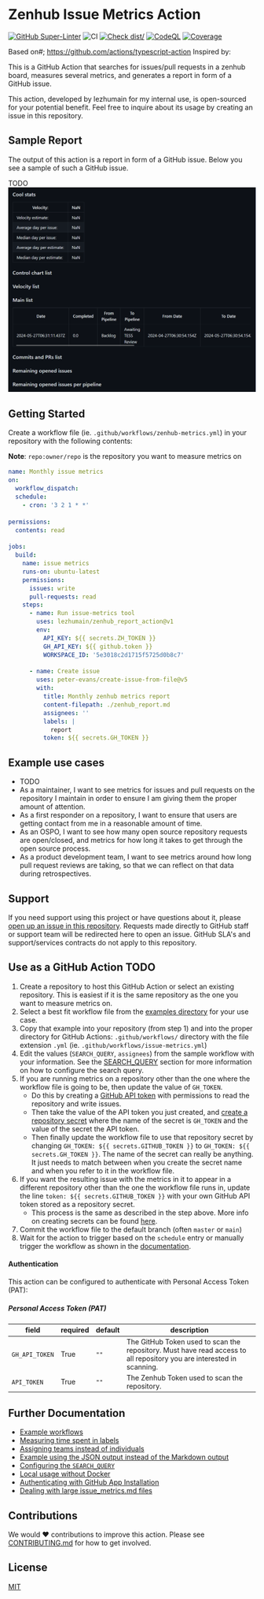 # Zenhub Issue Metrics Action

[![GitHub Super-Linter](https://github.com/lezhumain/zenhub_report_action/actions/workflows/linter.yml/badge.svg)](https://github.com/super-linter/super-linter)
![CI](https://github.com/lezhumain/zenhub_report_action/actions/workflows/ci.yml/badge.svg)
[![Check dist/](https://github.com/lezhumain/zenhub_report_action/actions/workflows/check-dist.yml/badge.svg)](https://github.com/lezhumain/zenhub_report_action/actions/workflows/check-dist.yml)
[![CodeQL](https://github.com/lezhumain/zenhub_report_action/actions/workflows/codeql-analysis.yml/badge.svg)](https://github.com/lezhumain/zenhub_report_action/actions/workflows/codeql-analysis.yml)
[![Coverage](./badges/coverage.svg)](./badges/coverage.svg)

Based on#; https://github.com/actions/typescript-action
Inspired by: 

This is a GitHub Action that searches for issues/pull requests in a zenhub
board, measures several metrics, and generates a report in form of a GitHub
issue.

This action, developed by lezhumain for my internal use, is open-sourced for
your potential benefit. Feel free to inquire about its usage by creating an
issue in this repository.

## Sample Report

The output of this action is a report in form of a GitHub issue. Below you see a
sample of such a GitHub issue.

TODO
![Sample GitHub issue created by the issue/metrics GitHub Action](docs/img/issue-metrics-sample-output.png)

## Getting Started

Create a workflow file (ie. `.github/workflows/zenhub-metrics.yml`) in your
repository with the following contents:

**Note**: `repo:owner/repo` is the repository you want to measure metrics on

```yaml
name: Monthly issue metrics
on:
  workflow_dispatch:
  schedule:
    - cron: '3 2 1 * *'

permissions:
  contents: read

jobs:
  build:
    name: issue metrics
    runs-on: ubuntu-latest
    permissions:
      issues: write
      pull-requests: read
    steps:
      - name: Run issue-metrics tool
        uses: lezhumain/zenhub_report_action@v1
        env:
          API_KEY: ${{ secrets.ZH_TOKEN }}
          GH_API_KEY: ${{ github.token }}
          WORKSPACE_ID: '5e3018c2d1715f5725d0b8c7'

      - name: Create issue
        uses: peter-evans/create-issue-from-file@v5
        with:
          title: Monthly zenhub metrics report
          content-filepath: ./zenhub_report.md
          assignees: ''
          labels: |
            report
          token: ${{ secrets.GH_TOKEN }}
```

## Example use cases

- TODO
- As a maintainer, I want to see metrics for issues and pull requests on the
  repository I maintain in order to ensure I am giving them the proper amount of
  attention.
- As a first responder on a repository, I want to ensure that users are getting
  contact from me in a reasonable amount of time.
- As an OSPO, I want to see how many open source repository requests are
  open/closed, and metrics for how long it takes to get through the open source
  process.
- As a product development team, I want to see metrics around how long pull
  request reviews are taking, so that we can reflect on that data during
  retrospectives.

## Support

If you need support using this project or have questions about it, please
[open up an issue in this repository](https://github.com/lezhumain/zenhub_report_action/issues).
Requests made directly to GitHub staff or support team will be redirected here
to open an issue. GitHub SLA's and support/services contracts do not apply to
this repository.

## Use as a GitHub Action TODO

1. Create a repository to host this GitHub Action or select an existing
   repository. This is easiest if it is the same repository as the one you want
   to measure metrics on.
2. Select a best fit workflow file from the
   [examples directory](./docs/example-workflows.md) for your use case.
3. Copy that example into your repository (from step 1) and into the proper
   directory for GitHub Actions: `.github/workflows/` directory with the file
   extension `.yml` (ie. `.github/workflows/issue-metrics.yml`)
4. Edit the values (`SEARCH_QUERY`, `assignees`) from the sample workflow with
   your information. See the [SEARCH_QUERY](./docs/search-query.md) section for
   more information on how to configure the search query.
5. If you are running metrics on a repository other than the one where the
   workflow file is going to be, then update the value of `GH_TOKEN`.
   - Do this by creating a
     [GitHub API token](https://docs.github.com/en/authentication/keeping-your-account-and-data-secure/managing-your-personal-access-tokens#creating-a-personal-access-token-classic)
     with permissions to read the repository and write issues.
   - Then take the value of the API token you just created, and
     [create a repository secret](https://docs.github.com/en/actions/security-guides/encrypted-secrets)
     where the name of the secret is `GH_TOKEN` and the value of the secret the
     API token.
   - Then finally update the workflow file to use that repository secret by
     changing `GH_TOKEN: ${{ secrets.GITHUB_TOKEN }}` to
     `GH_TOKEN: ${{ secrets.GH_TOKEN }}`. The name of the secret can really be
     anything. It just needs to match between when you create the secret name
     and when you refer to it in the workflow file.
6. If you want the resulting issue with the metrics in it to appear in a
   different repository other than the one the workflow file runs in, update the
   line `token: ${{ secrets.GITHUB_TOKEN }}` with your own GitHub API token
   stored as a repository secret.
   - This process is the same as described in the step above. More info on
     creating secrets can be found
     [here](https://docs.github.com/en/actions/security-guides/encrypted-secrets).
7. Commit the workflow file to the default branch (often `master` or `main`)
8. Wait for the action to trigger based on the `schedule` entry or manually
   trigger the workflow as shown in the
   [documentation](https://docs.github.com/en/actions/using-workflows/manually-running-a-workflow).

#### Authentication

This action can be configured to authenticate with Personal Access Token (PAT):

##### Personal Access Token (PAT)

| field          | required | default | description                                                                                                           |
| -------------- | -------- | ------- | --------------------------------------------------------------------------------------------------------------------- |
| `GH_API_TOKEN` | True     | `""`    | The GitHub Token used to scan the repository. Must have read access to all repository you are interested in scanning. |
| `API_TOKEN`    | True     | `""`    | The Zenhub Token used to scan the repository.                                                                         |

## Further Documentation

- [Example workflows](./docs/example-workflows.md)
- [Measuring time spent in labels](./docs/measure-time.md)
- [Assigning teams instead of individuals](./docs/assign-team-instead-of-individual.md)
- [Example using the JSON output instead of the Markdown output](./docs/example-using-json-instead-markdown-output.md)
- [Configuring the `SEARCH_QUERY`](./docs/search-query.md)
- [Local usage without Docker](./docs/local-usage-without-docker.md)
- [Authenticating with GitHub App Installation](./docs/authenticating-with-github-app-installation.md)
- [Dealing with large issue_metrics.md files](./docs/dealing-with-large-issue-metrics.md)

## Contributions

We would ❤️ contributions to improve this action. Please see
[CONTRIBUTING.md](./CONTRIBUTING.md) for how to get involved.

## License

[MIT](LICENSE)
